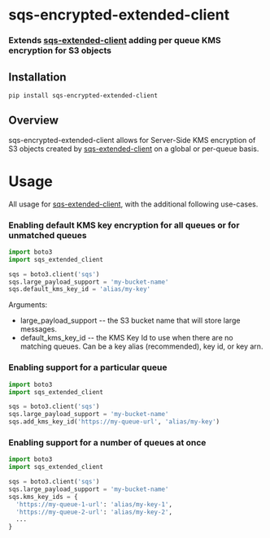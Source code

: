 # sqs-encrypted-extended-client

### Extends [sqs-extended-client](https://github.com/QuiNovas/sqs-extended-client) adding per queue KMS encryption for S3 objects

## Installation
```
pip install sqs-encrypted-extended-client
```

## Overview
sqs-encrypted-extended-client allows for Server-Side KMS encryption of S3 objects created by 
[sqs-extended-client](https://github.com/QuiNovas/sqs-extended-client) on a global or per-queue basis.

# Usage
All usage for [sqs-extended-client](https://github.com/QuiNovas/sqs-extended-client), with the additional
following use-cases.

### Enabling default KMS key encryption for all queues or for unmatched queues
```python
import boto3
import sqs_extended_client

sqs = boto3.client('sqs')
sqs.large_payload_support = 'my-bucket-name'
sqs.default_kms_key_id = 'alias/my-key'
```
Arguments:
* large_payload_support -- the S3 bucket name that will store large messages.
* default_kms_key_id -- the KMS Key Id to use when there are no matching queues. Can be a key alias (recommended), key id, or key arn.

### Enabling support for a particular queue
```python
import boto3
import sqs_extended_client

sqs = boto3.client('sqs')
sqs.large_payload_support = 'my-bucket-name'
sqs.add_kms_key_id('https://my-queue-url', 'alias/my-key')
```

### Enabling support for a number of queues at once
```python
import boto3
import sqs_extended_client

sqs = boto3.client('sqs')
sqs.large_payload_support = 'my-bucket-name'
sqs.kms_key_ids = {
  'https://my-queue-1-url': 'alias/my-key-1',
  'https://my-queue-2-url': 'alias/my-key-2',
  ...
}
```

